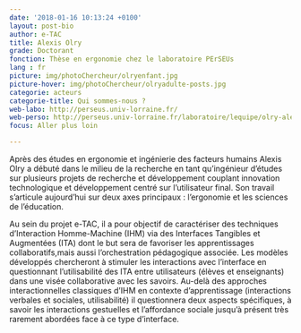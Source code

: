 ```yaml
---
date: '2018-01-16 10:13:24 +0100'
layout: post-bio
author: e-TAC
title: Alexis Olry
grade: Doctorant
fonction: Thèse en ergonomie chez le laboratoire PErSEUs
lang : fr
picture: img/photoChercheur/olryenfant.jpg
picture-hover: img/photoChercheur/olryadulte-posts.jpg
categorie: acteurs
categorie-title: Qui sommes-nous ?
web-labo: http://perseus.univ-lorraine.fr/
web-perso: http://perseus.univ-lorraine.fr/laboratoire/lequipe/olry-alexis 
focus: Aller plus loin

---
```



Après des études en ergonomie et ingénierie des facteurs humains Alexis Olry a débuté dans le milieu de la recherche en tant qu’ingénieur d’études sur plusieurs projets de recherche et développement couplant innovation technologique et développement centré sur l’utilisateur final. Son travail s’articule aujourd’hui sur deux axes principaux : l’ergonomie et les sciences de l’éducation.   

Au sein du projet e-TAC, il a pour objectif de caractériser des techniques d’Interaction Homme-Machine (IHM) via des Interfaces Tangibles et Augmentées (ITA) dont le but sera de favoriser les apprentissages collaboratifs,mais aussi l’orchestration pédagogique associée. Les modèles développés chercheront à stimuler les interactions avec l’interface en questionnant l’utilisabilité des ITA entre utilisateurs (élèves et enseignants) dans une visée collaborative avec les savoirs.  Au-delà des approches interactionnelles classiques d’IHM en contexte d’apprentissage (interactions verbales et sociales, utilisabilité) il questionnera deux aspects spécifiques, à savoir les interactions gestuelles et l’affordance sociale jusqu’à présent très rarement abordées face à ce type d’interface.  